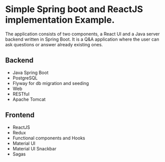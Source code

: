 # Simple Spring boot and ReactJS implementation Example.

The application consists of two components, a React UI and a Java server backend written in Spring Boot. It is a Q&A application where the user can ask questions or answer already existing ones.

## Backend
* Java Spring Boot
* PostgreSQL
* Flyway for db migration and seeding
* Web
* RESTful
* Apache Tomcat


## Frontend
* ReactJS
* Redux
* Functional components and Hooks
* Material UI
* Material UI Snackbar
* Sagas
